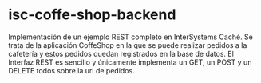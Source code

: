 # isc-coffe-shop-backend
Implementación de un ejemplo REST completo en InterSystems Caché.
Se trata de la aplicación CoffeShop en la que se puede realizar pedidos a la cafetería y estos pedidos quedan registrados en la base de datos.
El Interfaz REST es sencillo y únicamente implementa un GET, un POST y un DELETE todos sobre la url de pedidos.
